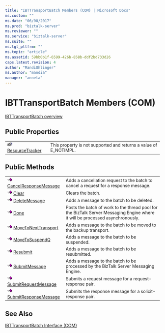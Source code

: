```yaml
---
title: "IBTTransportBatch Members (COM) | Microsoft Docs"
ms.custom: ""
ms.date: "06/08/2017"
ms.prod: "biztalk-server"
ms.reviewer: ""
ms.service: "biztalk-server"
ms.suite: ""
ms.tgt_pltfrm: ""
ms.topic: "article"
ms.assetid: 59bb0b1f-6599-426b-858b-ddf2bd733d26
caps.latest.revision: 4
author: "MandiOhlinger"
ms.author: "mandia"
manager: "anneta"
---
```

# IBTTransportBatch Members (COM)
[IBTTransportBatch overview](../core/ibttransportbatch-interface-com.md)  
  
## Public Properties  
  
|||  
|-|-|  
|![](../core/media/pubproperty.gif "pubproperty") [ResourceTracker](../core/ibttransportbatch-resourcetracker-property-com.md)|This property is not supported and returns a value of E_NOTIMPL.|  
  
## Public Methods  
  
|||  
|-|-|  
|![](../core/media/pubmethod.gif "pubmethod") [CancelResponseMessage](../core/ibttransportbatch-cancelresponsemessage-method-com.md)|Adds a cancellation request to the batch to cancel a request for a response message.|  
|![](../core/media/pubmethod.gif "pubmethod") [Clear](../core/ibttransportbatch-clear-method-com.md)|Clears the batch.|  
|![](../core/media/pubmethod.gif "pubmethod") [DeleteMessage](../core/ibttransportbatch-deletemessage-method-com.md)|Adds a message to the batch to be deleted.|  
|![](../core/media/pubmethod.gif "pubmethod") [Done](../core/ibttransportbatch-done-method-com.md)|Posts the batch of work to the thread pool for the BizTalk Server Messaging Engine where it will be processed asynchronously.|  
|![](../core/media/pubmethod.gif "pubmethod") [MoveToNextTransport](../core/ibttransportbatch-movetonexttransport-method-com.md)|Adds a message to the batch to be moved to the backup transport.|  
|![](../core/media/pubmethod.gif "pubmethod") [MoveToSuspendQ](../core/ibttransportbatch-movetosuspendq-method-com.md)|Adds a message to the batch to be suspended.|  
|![](../core/media/pubmethod.gif "pubmethod") [Resubmit](../core/ibttransportbatch-resubmit-method-com.md)|Adds a message to the batch to be resubmitted.|  
|![](../core/media/pubmethod.gif "pubmethod") [SubmitMessage](../core/ibttransportbatch-submitmessage-method-com.md)|Adds a message to the batch to be processed by the BizTalk Server Messaging Engine.|  
|![](../core/media/pubmethod.gif "pubmethod") [SubmitRequestMessage](../core/ibttransportbatch-submitrequestmessage-method-com.md)|Submits a request message for a request-response pair.|  
|![](../core/media/pubmethod.gif "pubmethod") [SubmitResponseMessage](../core/ibttransportbatch-submitresponsemessage-method-com.md)|Submits the response message for a solicit-response pair.|  
  
## See Also  
 [IBTTransportBatch Interface (COM)](../core/ibttransportbatch-interface-com.md)